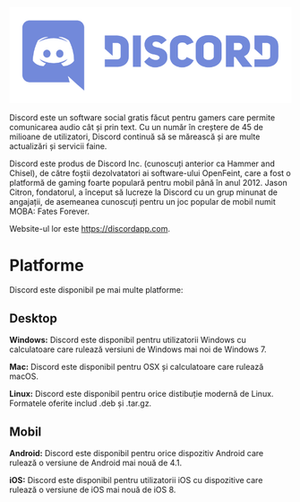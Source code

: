 <!--TITLE: Discord -->

![Logo](/uploads/discord/logo.png "Logo")

Discord este un software social gratis făcut pentru gamers care permite comunicarea audio cât și prin text. Cu un număr în creștere de 45 de milioane de utilizatori, Discord continuă să se mărească și are multe actualizări și servicii faine.

Discord este produs de Discord Inc. (cunoscuți anterior ca Hammer and Chisel), de către foștii dezolvatatori ai software-ului OpenFeint, care a fost o platformă de gaming foarte populară pentru mobil până în anul 2012. Jason Citron, fondatorul, a început să lucreze la Discord cu un grup minunat de angajații, de asemeanea cunoscuți pentru un joc popular de mobil numit MOBA: Fates Forever.

Website-ul lor este https://discordapp.com.

# Platforme

Discord este disponibil pe mai multe platforme:

## Desktop

**Windows:** Discord este disponibil pentru utilizatorii Windows cu calculatoare care rulează versiuni de Windows mai noi de Windows 7.

**Mac:** Discord este disponibil pentru OSX și calculatoare care rulează macOS.

**Linux:** Discord este disponibil pentru orice distibuție modernă de Linux. Formatele oferite includ .deb și .tar.gz.

## Mobil

**Android:** Discord este disponibil pentru orice dispozitiv Android care rulează o versiune de Android mai nouă de 4.1.

**iOS:** Discord este disponibil pentru utilizatorii iOS cu dispozitive care rulează o versiune de iOS mai nouă de iOS 8.